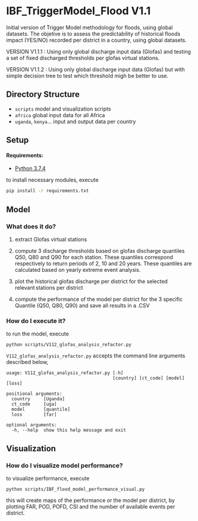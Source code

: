 # IBF_TriggerModel_Flood V1.1

Initial version of Trigger Model methodology for floods, using global datasets. The objetive is to assess the predictability of historical floods impact (YES/NO)  recorded per district in a country, using global datasets.

VERSION V1.1.1 : Using only global discharge input data (Glofas) and testing a set of fixed discharged thresholds per glofas virtual stations.

VERSION V1.1.2 :  Using only global discharge input data (Glofas) but with simple decision tree to test which threshold migh be better to use.

## Directory Structure
-   `scripts` model and visualization scripts
-   `africa` global input data for all Africa
-   `uganda`, `kenya`... input and output data per country

## Setup

#### Requirements:
-   [Python 3.7.4](https://www.python.org/downloads/)

to install necessary modules, execute
```bash
pip install -r requirements.txt
```

## Model

### What does it do?

1. extract Glofas virtual stations  

1. compute 3 discharge thresholds based on glofas discharge quantiles Q50, Q80 and Q90 for each station. These quantiles correspond respectively to return periods of 2, 10 and 20 years. These quantiles are calculated based on yearly extreme event analysis.  

1. plot the historical glofas discharge per district for the selected relevant stations per district  

1. compute the performance of the model per district for the 3 specific Quantile (Q50, Q80, Q90) and save all results in a .CSV 

### How do I execute it?

to run the model, execute
```
python scripts/V112_glofas_analysis_refactor.py
```
`V112_glofas_analysis_refactor.py` accepts the command line arguments described below,

```
usage: V112_glofas_analysis_refactor.py [-h]
                                        [country] [ct_code] [model] [loss]

positional arguments:
  country     [Uganda]
  ct_code     [uga]
  model       [quantile]
  loss        [far]

optional arguments:
  -h, --help  show this help message and exit

```

## Visualization

### How do I visualize model performance?
to visualize performance, execute 
```
python scripts/IBF_flood_model_performance_visual.py
```
this will create maps of the performance or the model per district, by plotting FAR, POD, POFD, CSI and the number of available events per district. 
